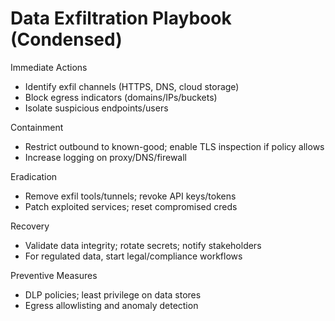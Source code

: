 # Data Exfiltration Playbook (Condensed)

Immediate Actions
- Identify exfil channels (HTTPS, DNS, cloud storage)
- Block egress indicators (domains/IPs/buckets)
- Isolate suspicious endpoints/users

Containment
- Restrict outbound to known-good; enable TLS inspection if policy allows
- Increase logging on proxy/DNS/firewall

Eradication
- Remove exfil tools/tunnels; revoke API keys/tokens
- Patch exploited services; reset compromised creds

Recovery
- Validate data integrity; rotate secrets; notify stakeholders
- For regulated data, start legal/compliance workflows

Preventive Measures
- DLP policies; least privilege on data stores
- Egress allowlisting and anomaly detection
